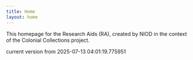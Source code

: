 ```yaml
---
title: Home
layout: home
---
```


This homepage for the Research Aids (RA), created by NIOD in the context of the Colonial Collections project. 


current version from 2025-07-13 04:01:19.775951